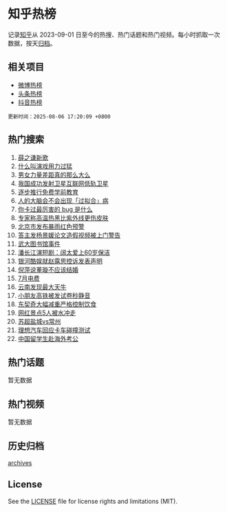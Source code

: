 # 知乎热榜

记录[知乎](https://www.zhihu.com/)从 2023-09-01 日至今的热搜、热门话题和热门视频。每小时抓取一次数据，按天[归档](archives)。

## 相关项目

- [微博热榜](https://github.com/hotarchive/weibo)
- [头条热榜](https://github.com/hotarchive/toutiao)
- [抖音热榜](https://github.com/hotarchive/douyin)


`更新时间：2025-08-06 17:20:09 +0800`

## 热门搜索

1. [薛之谦新歌](https://www.zhihu.com/search?q=%E8%96%9B%E4%B9%8B%E8%B0%A6%E6%96%B0%E6%AD%8C)
1. [什么叫演戏用力过猛](https://www.zhihu.com/search?q=%E4%BB%80%E4%B9%88%E5%8F%AB%E6%BC%94%E6%88%8F%E7%94%A8%E5%8A%9B%E8%BF%87%E7%8C%9B)
1. [男女力量差距真的那么大么](https://www.zhihu.com/search?q=%E7%94%B7%E5%A5%B3%E5%8A%9B%E9%87%8F%E5%B7%AE%E8%B7%9D%E7%9C%9F%E7%9A%84%E9%82%A3%E4%B9%88%E5%A4%A7%E4%B9%88)
1. [我国成功发射卫星互联网低轨卫星](https://www.zhihu.com/search?q=%E6%88%91%E5%9B%BD%E6%88%90%E5%8A%9F%E5%8F%91%E5%B0%84%E5%8D%AB%E6%98%9F%E4%BA%92%E8%81%94%E7%BD%91%E4%BD%8E%E8%BD%A8%E5%8D%AB%E6%98%9F)
1. [逐步推行免费学前教育](https://www.zhihu.com/search?q=%E9%80%90%E6%AD%A5%E6%8E%A8%E8%A1%8C%E5%85%8D%E8%B4%B9%E5%AD%A6%E5%89%8D%E6%95%99%E8%82%B2)
1. [人的大脑会不会出现「过拟合」病](https://www.zhihu.com/search?q=%E4%BA%BA%E7%9A%84%E5%A4%A7%E8%84%91%E4%BC%9A%E4%B8%8D%E4%BC%9A%E5%87%BA%E7%8E%B0%E3%80%8C%E8%BF%87%E6%8B%9F%E5%90%88%E3%80%8D%E7%97%85)
1. [你卡过最厉害的 bug 是什么](https://www.zhihu.com/search?q=%E4%BD%A0%E5%8D%A1%E8%BF%87%E6%9C%80%E5%8E%89%E5%AE%B3%E7%9A%84%20bug%20%E6%98%AF%E4%BB%80%E4%B9%88)
1. [专家称高温热黑比紫外线更伤皮肤](https://www.zhihu.com/search?q=%E4%B8%93%E5%AE%B6%E7%A7%B0%E9%AB%98%E6%B8%A9%E7%83%AD%E9%BB%91%E6%AF%94%E7%B4%AB%E5%A4%96%E7%BA%BF%E6%9B%B4%E4%BC%A4%E7%9A%AE%E8%82%A4)
1. [北京市发布暴雨红色预警](https://www.zhihu.com/search?q=%E5%8C%97%E4%BA%AC%E5%B8%82%E5%8F%91%E5%B8%83%E6%9A%B4%E9%9B%A8%E7%BA%A2%E8%89%B2%E9%A2%84%E8%AD%A6)
1. [答主发杨景媛论文造假视频被上门警告](https://www.zhihu.com/search?q=%E7%AD%94%E4%B8%BB%E5%8F%91%E6%9D%A8%E6%99%AF%E5%AA%9B%E8%AE%BA%E6%96%87%E9%80%A0%E5%81%87%E8%A7%86%E9%A2%91%E8%A2%AB%E4%B8%8A%E9%97%A8%E8%AD%A6%E5%91%8A)
1. [武大图书馆事件](https://www.zhihu.com/search?q=%E6%AD%A6%E5%A4%A7%E5%9B%BE%E4%B9%A6%E9%A6%86%E4%BA%8B%E4%BB%B6)
1. [潘长江演短剧：阔太爱上60岁保洁](https://www.zhihu.com/search?q=%E6%BD%98%E9%95%BF%E6%B1%9F%E6%BC%94%E7%9F%AD%E5%89%A7%EF%BC%9A%E9%98%94%E5%A4%AA%E7%88%B1%E4%B8%8A60%E5%B2%81%E4%BF%9D%E6%B4%81)
1. [银河酷娱就赵露思控诉发表声明](https://www.zhihu.com/search?q=%E9%93%B6%E6%B2%B3%E9%85%B7%E5%A8%B1%E5%B0%B1%E8%B5%B5%E9%9C%B2%E6%80%9D%E6%8E%A7%E8%AF%89%E5%8F%91%E8%A1%A8%E5%A3%B0%E6%98%8E)
1. [倪萍说董璇不应该结婚](https://www.zhihu.com/search?q=%E5%80%AA%E8%90%8D%E8%AF%B4%E8%91%A3%E7%92%87%E4%B8%8D%E5%BA%94%E8%AF%A5%E7%BB%93%E5%A9%9A)
1. [7月电费](https://www.zhihu.com/search?q=7%E6%9C%88%E7%94%B5%E8%B4%B9)
1. [云南发现最大天牛](https://www.zhihu.com/search?q=%E4%BA%91%E5%8D%97%E5%8F%91%E7%8E%B0%E6%9C%80%E5%A4%A7%E5%A4%A9%E7%89%9B)
1. [小朋友高铁被发试卷秒静音](https://www.zhihu.com/search?q=%E5%B0%8F%E6%9C%8B%E5%8F%8B%E9%AB%98%E9%93%81%E8%A2%AB%E5%8F%91%E8%AF%95%E5%8D%B7%E7%A7%92%E9%9D%99%E9%9F%B3)
1. [东契奇大幅减重严格控制饮食](https://www.zhihu.com/search?q=%E4%B8%9C%E5%A5%91%E5%A5%87%E5%A4%A7%E5%B9%85%E5%87%8F%E9%87%8D%E4%B8%A5%E6%A0%BC%E6%8E%A7%E5%88%B6%E9%A5%AE%E9%A3%9F)
1. [网红景点5人被水冲走](https://www.zhihu.com/search?q=%E7%BD%91%E7%BA%A2%E6%99%AF%E7%82%B95%E4%BA%BA%E8%A2%AB%E6%B0%B4%E5%86%B2%E8%B5%B0)
1. [苏超盐城vs常州](https://www.zhihu.com/search?q=%E8%8B%8F%E8%B6%85%E7%9B%90%E5%9F%8Evs%E5%B8%B8%E5%B7%9E)
1. [理想汽车回应卡车碰撞测试](https://www.zhihu.com/search?q=%E7%90%86%E6%83%B3%E6%B1%BD%E8%BD%A6%E5%9B%9E%E5%BA%94%E5%8D%A1%E8%BD%A6%E7%A2%B0%E6%92%9E%E6%B5%8B%E8%AF%95)
1. [中国留学生赴海外考公](https://www.zhihu.com/search?q=%E4%B8%AD%E5%9B%BD%E7%95%99%E5%AD%A6%E7%94%9F%E8%B5%B4%E6%B5%B7%E5%A4%96%E8%80%83%E5%85%AC)

## 热门话题

暂无数据

## 热门视频

暂无数据

## 历史归档

[archives](archives)

## License

See the [LICENSE](LICENSE) file for license rights and limitations (MIT).
